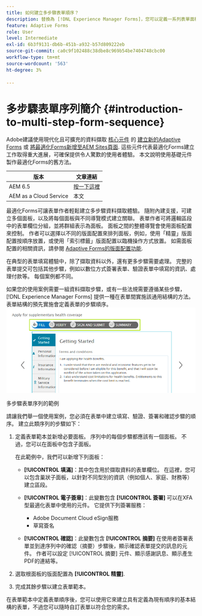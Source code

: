 ```yaml
---
title: 如何建立多步驟表單順序？
description: 替換為 [!DNL Experience Manager Forms]，您可以定義一系列表單面板，讓使用者導覽及填寫最適化表單。 以使用案例法為例，深入瞭解如何建立多步驟表單序列。
feature: Adaptive Forms
role: User
level: Intermediate
exl-id: 6b3f9131-db6b-451b-a932-b57d809222eb
source-git-commit: ca0c9f102488c38dbe8c969b54be7404748cbc00
workflow-type: tm+mt
source-wordcount: '563'
ht-degree: 3%

---
```


# 多步驟表單序列簡介 {#introduction-to-multi-step-form-sequence}

<span class="preview"> Adobe建議使用現代化且可擴充的資料擷取 [核心元件](https://experienceleague.adobe.com/docs/experience-manager-core-components/using/adaptive-forms/introduction.html) 的 [建立新的Adaptive Forms](/help/forms/creating-adaptive-form-core-components.md) 或 [將最適化Forms新增至AEM Sites頁面](/help/forms/create-or-add-an-adaptive-form-to-aem-sites-page.md). 這些元件代表最適化Forms建立工作取得重大進展，可確保提供令人驚歎的使用者體驗。 本文說明使用基礎元件製作最適化Forms的舊方法。 </span>

| 版本 | 文章連結 |
| -------- | ---------------------------- |
| AEM 6.5 | [按一下這裡](https://experienceleague.adobe.com/docs/experience-manager-65/forms/adaptive-forms-basic-authoring/introduction-form-sequence.html) |
| AEM as a Cloud Service  | 本文 |

最適化Forms可讓表單作者輕鬆建立多步驟資料擷取體驗。 隨附內建支援，可建立多個面板，以及將每個面板與不同導覽模式建立關聯。 表單作者可將邏輯區段中的表單欄位分組，並將群組表示為面板。 面板之間的整體導覽會使用面板配置來控制。 作者可以選擇以不同的版面配置來排列面板，例如，使用「精靈」版面配置按順序放置，或使用「索引標籤」版面配置以臨機操作方式放置。 如需面板配置的相關資訊，請參閱 [Adaptive Forms的版面配置功能](layout-capabilities-adaptive-forms.md).

在典型的表單填寫體驗中，除了擷取資料以外，還有更多步驟需要處理。 完整的表單提交可包括其他步驟，例如以數位方式簽署表單、驗證表單中填寫的資訊、處理付款等。 每個案例都不同。

如果您的使用案例需要一組資料擷取步驟，或有一些法規需要遵循某些步驟， [!DNL Experience Manager Forms] 提供一種在表單間實施該通用結構的方法。 表單結構的預先實施會定義表單的步驟順序。 ![多步驟表單序列的範例](assets/formpipeline.png)

多步驟表單序列的範例

請讓我們舉一個使用案例，您必須在表單中建立填寫、驗證、簽署和確認步驟的順序。 建立此類序列的步驟如下：

1. 定義表單範本並新增必要面板。 序列中的每個步驟都應該有一個面板。 不過，您可以在面板中包含子面板。

   在此範例中，我們可以新增下列面板：

   * **[!UICONTROL 填滿]**：其中包含用於擷取資料的表單欄位。 在這裡，您可以包含巢狀子面板，以針對不同型別的資訊（例如個人、家庭、財務等）建立區段。

   <!--* **[!UICONTROL Verify]**: It contains the **[!UICONTROL Verify]** component that can be used in an XFA-based Adaptive Form. It displays the information captured in the Fill panel in read-only mode for verification.-->


   * **[!UICONTROL 電子簽章]**：此變數包含 **[!UICONTROL 簽署]** 可以在XFA型最適化表單中使用的元件。 它提供下列簽署服務：

      * Adobe Document Cloud eSign服務
      * 草寫簽名

   * **[!UICONTROL 確認]**：此變數包含 **[!UICONTROL 摘要]** 在使用者簽署表單並到達序列中的確認（摘要）步驟後，顯示確認表單提交的訊息的元件。 作者可以設定 [!UICONTROL 摘要] 元件、顯示感謝訊息、顯示產生PDF的連結等。

1. 選取根面板的版面配置為 **[!UICONTROL 精靈]**.
1. 完成其餘步驟以建立表單範本。 <!-- For more information, see [Creating a custom Adaptive Form template](custom-adaptive-forms-templates.md). -->

在表單範本中定義表單順序後，您可以使用它來建立具有定義為現有順序的基本結構的表單，不過您可以隨時自訂表單以符合您的需求。
